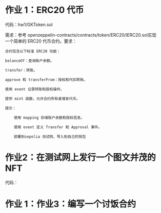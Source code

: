 # 作业 1：ERC20 代币

代码：hw1/GKToken.sol

需求：参考 openzeppelin-contracts/contracts/token/ERC20/IERC20.sol实现一个简单的 ERC20 代币合约。要求：

    合约包含以下标准 ERC20 功能：

    balanceOf：查询账户余额。

    transfer：转账。

    approve 和 transferFrom：授权和代扣转账。

    使用 event 记录转账和授权操作。

    提供 mint 函数，允许合约所有者增发代币。

    提示：

        使用 mapping 存储账户余额和授权信息。

        使用 event 定义 Transfer 和 Approval 事件。

        部署到sepolia 测试网，导入到自己的钱包

# 作业2：在测试网上发行一个图文并茂的 NFT
代码：
# 作业 1：作业3：编写一个讨饭合约